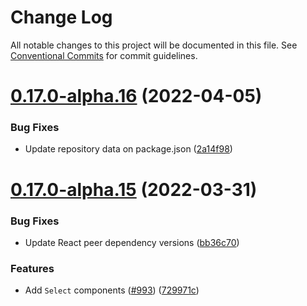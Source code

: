 # Change Log

All notable changes to this project will be documented in this file.
See [Conventional Commits](https://conventionalcommits.org) for commit guidelines.

# [0.17.0-alpha.16](https://github.com/ariakit-changesets-test/ariakit-changesets-test/compare/ariakit-changesets-test-test-utils@0.17.0-alpha.15...ariakit-changesets-test-test-utils@0.17.0-alpha.16) (2022-04-05)


### Bug Fixes

* Update repository data on package.json ([2a14f98](https://github.com/ariakit-changesets-test/ariakit-changesets-test/commit/2a14f98bf19d713dd145d4dfa2e5775f5469ce9c))





# [0.17.0-alpha.15](https://github.com/ariakit-changesets-test/ariakit-changesets-test/compare/ariakit-changesets-test-test-utils@0.17.0-alpha.14...ariakit-changesets-test-test-utils@0.17.0-alpha.15) (2022-03-31)


### Bug Fixes

* Update React peer dependency versions ([bb36c70](https://github.com/ariakit-changesets-test/ariakit-changesets-test/commit/bb36c709b4ec0444941f7b7ac60e311b55ccbe9d))


### Features

* Add `Select` components ([#993](https://github.com/ariakit-changesets-test/ariakit-changesets-test/issues/993)) ([729971c](https://github.com/ariakit-changesets-test/ariakit-changesets-test/commit/729971c1471e3ccd16ece63cae568357f3741704))
